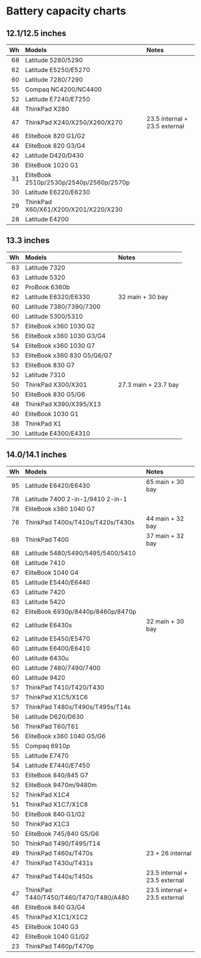 # Battery capacity charts

## 12.1/12.5 inches

| Wh | Models                                  | Notes                         |
| -: | :-------------------------------------- | :---------------------------- |
| 68 | Latitude 5280/5290                      |                               |
| 62 | Latitude E5250/E5270                    |                               |
| 60 | Latitude 7280/7290                      |                               |
| 55 | Compaq NC4200/NC4400                    |                               |
| 52 | Latitude E7240/E7250                    |                               |
| 48 | ThinkPad X280                           |                               |
| 47 | ThinkPad X240/X250/X260/X270            | 23.5 internal + 23.5 external |
| 46 | EliteBook 820 G1/G2                     |                               |
| 44 | EliteBook 820 G3/G4                     |                               |
| 42 | Latitude D420/D430                      |                               |
| 36 | EliteBook 1020 G1                       |                               |
| 31 | EliteBook 2510p/2530p/2540p/2560p/2570p |                               |
| 30 | Latitude E6220/E6230                    |                               |
| 29 | ThinkPad X60/X61/X200/X201/X220/X230    |                               |
| 28 | Latitude E4200                          |                               |

## 13.3 inches

| Wh | Models                      | Notes                |
| -: | :-------------------------- | :------------------- |
| 63 | Latitude 7320               |                      |
| 63 | Latitude 5320               |                      |
| 62 | ProBook 6360b               |                      |
| 62 | Latitude E6320/E6330        | 32 main + 30 bay     |
| 60 | Latitude 7380/7390/7300     |                      |
| 60 | Latitude 5300/5310          |                      |
| 57 | EliteBook x360 1030 G2      |                      |
| 56 | EliteBook x360 1030 G3/G4   |                      |
| 54 | EliteBook x360 1030 G7      |                      |
| 53 | EliteBook x360 830 G5/G6/G7 |                      |
| 53 | EliteBook 830 G7            |                      |
| 52 | Latitude 7310               |                      |
| 50 | ThinkPad X300/X301          | 27.3 main + 23.7 bay |
| 50 | EliteBook 830 G5/G6         |                      |
| 48 | ThinkPad X390/X395/X13      |                      |
| 40 | EliteBook 1030 G1           |                      |
| 38 | ThinkPad X1                 |                      |
| 30 | Latitude E4300/E4310        |                      |

## 14.0/14.1 inches

| Wh | Models                                 | Notes                         |
| -: | :------------------------------------- | :---------------------------- |
| 95 | Latitude E6420/E6430                   | 65 main + 30 bay              |
| 78 | Latitude 7400 2-in-1/9410 2-in-1       |                               |
| 78 | EliteBook x360 1040 G7                 |                               |
| 76 | ThinkPad T400s/T410s/T420s/T430s       | 44 main + 32 bay              |
| 69 | ThinkPad T400                          | 37 main + 32 bay              |
| 68 | Latitude 5480/5490/5495/5400/5410      |                               |
| 68 | Latitude 7410                          |                               |
| 67 | EliteBook 1040 G4                      |                               |
| 65 | Latitude E5440/E6440                   |                               |
| 63 | Latitude 7420                          |                               |
| 63 | Latitude 5420                          |                               |
| 62 | EliteBook 6930p/8440p/8460p/8470p      |                               |
| 62 | Latitude E6430s                        | 32 main + 30 bay              |
| 62 | Latitude E5450/E5470                   |                               |
| 60 | Latitude E6400/E6410                   |                               |
| 60 | Latitude 6430u                         |                               |
| 60 | Latitude 7480/7490/7400                |                               |
| 60 | Latitude 9420                          |                               |
| 57 | ThinkPad T410/T420/T430                |                               |
| 57 | ThinkPad X1C5/X1C6                     |                               |
| 57 | ThinkPad T480s/T490s/T495s/T14s        |                               |
| 56 | Latitude D620/D630                     |                               |
| 56 | ThinkPad T60/T61                       |                               |
| 56 | EliteBook x360 1040 G5/G6              |                               |
| 55 | Compaq 6910p                           |                               |
| 55 | Latitude E7470                         |                               |
| 54 | Latitude E7440/E7450                   |                               |
| 53 | EliteBook 840/845 G7                   |                               |
| 52 | EliteBook 9470m/9480m                  |                               |
| 52 | ThinkPad X1C4                          |                               |
| 51 | ThinkPad X1C7/X1C8                     |                               |
| 50 | EliteBook 840 G1/G2                    |                               |
| 50 | ThinkPad X1C3                          |                               |
| 50 | EliteBook 745/840 G5/G6                |                               |
| 50 | ThinkPad T490/T495/T14                 |                               |
| 49 | ThinkPad T460s/T470s                   | 23 + 26 internal              |
| 47 | ThinkPad T430u/T431s                   |                               |
| 47 | ThinkPad T440s/T450s                   | 23.5 internal + 23.5 external |
| 47 | ThinkPad T440/T450/T460/T470/T480/A480 | 23.5 internal + 23.5 external |
| 46 | EliteBook 840 G3/G4                    |                               |
| 45 | ThinkPad X1C1/X1C2                     |                               |
| 45 | EliteBook 1040 G3                      |                               |
| 42 | EliteBook 1040 G1/G2                   |                               |
| 23 | ThinkPad T460p/T470p                   |                               |
